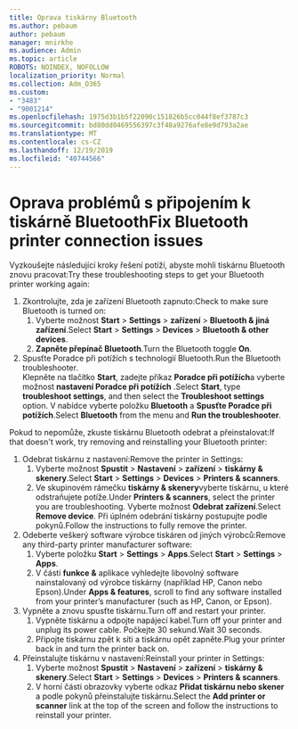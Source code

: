 ```yaml
---
title: Oprava tiskárny Bluetooth
ms.author: pebaum
author: pebaum
manager: mnirkhe
ms.audience: Admin
ms.topic: article
ROBOTS: NOINDEX, NOFOLLOW
localization_priority: Normal
ms.collection: Adm_O365
ms.custom:
- "3483"
- "9001214"
ms.openlocfilehash: 1975d3b1b5f22090c151826b5cc044f8ef3787c3
ms.sourcegitcommit: bd80dd0469556397c3f48a9276afe8e9d793a2ae
ms.translationtype: MT
ms.contentlocale: cs-CZ
ms.lasthandoff: 12/19/2019
ms.locfileid: "40744566"
---
```

# <a name="fix-bluetooth-printer-connection-issues"></a><span data-ttu-id="0f8c6-102">Oprava problémů s připojením k tiskárně Bluetooth</span><span class="sxs-lookup"><span data-stu-id="0f8c6-102">Fix Bluetooth printer connection issues</span></span>

<span data-ttu-id="0f8c6-103">Vyzkoušejte následující kroky řešení potíží, abyste mohli tiskárnu Bluetooth znovu pracovat:</span><span class="sxs-lookup"><span data-stu-id="0f8c6-103">Try these troubleshooting steps to get your Bluetooth printer working again:</span></span>


1. <span data-ttu-id="0f8c6-104">Zkontrolujte, zda je zařízení Bluetooth zapnuto:</span><span class="sxs-lookup"><span data-stu-id="0f8c6-104">Check to make sure Bluetooth is turned on:</span></span>
    1. <span data-ttu-id="0f8c6-105">Vyberte možnost **Start** > **Settings** > **zařízení** > **Bluetooth & jiná zařízení**.</span><span class="sxs-lookup"><span data-stu-id="0f8c6-105">Select **Start** > **Settings** > **Devices** > **Bluetooth & other devices**.</span></span>
    2. <span data-ttu-id="0f8c6-106">**Zapněte přepínač Bluetooth**.</span><span class="sxs-lookup"><span data-stu-id="0f8c6-106">Turn the Bluetooth toggle **On**.</span></span>
2. <span data-ttu-id="0f8c6-107">Spusťte Poradce při potížích s technologií Bluetooth.</span><span class="sxs-lookup"><span data-stu-id="0f8c6-107">Run the Bluetooth troubleshooter.</span></span> <br>
    <span data-ttu-id="0f8c6-108">Klepněte na tlačítko **Start**, zadejte příkaz **Poradce při potížích**a vyberte možnost **nastavení Poradce při potížích** .</span><span class="sxs-lookup"><span data-stu-id="0f8c6-108">Select **Start**, type **troubleshoot settings**, and then select the **Troubleshoot settings** option.</span></span> <span data-ttu-id="0f8c6-109">V nabídce vyberte položku **Bluetooth** a **Spusťte Poradce při potížích**.</span><span class="sxs-lookup"><span data-stu-id="0f8c6-109">Select **Bluetooth** from the menu and **Run the troubleshooter**.</span></span>

<span data-ttu-id="0f8c6-110">Pokud to nepomůže, zkuste tiskárnu Bluetooth odebrat a přeinstalovat:</span><span class="sxs-lookup"><span data-stu-id="0f8c6-110">If that doesn't work, try removing and reinstalling your Bluetooth printer:</span></span>

1. <span data-ttu-id="0f8c6-111">Odebrat tiskárnu z nastavení:</span><span class="sxs-lookup"><span data-stu-id="0f8c6-111">Remove the printer in Settings:</span></span>
    1. <span data-ttu-id="0f8c6-112">Vyberte možnost **Spustit** > **Nastavení** > **zařízení** > **tiskárny & skenery**.</span><span class="sxs-lookup"><span data-stu-id="0f8c6-112">Select **Start** > **Settings** > **Devices** > **Printers & scanners**.</span></span>
    2. <span data-ttu-id="0f8c6-113">Ve skupinovém rámečku **tiskárny & skenery**vyberte tiskárnu, u které odstraňujete potíže.</span><span class="sxs-lookup"><span data-stu-id="0f8c6-113">Under **Printers & scanners**, select the printer you are troubleshooting.</span></span> <span data-ttu-id="0f8c6-114">Vyberte možnost **Odebrat zařízení**.</span><span class="sxs-lookup"><span data-stu-id="0f8c6-114">Select **Remove device**.</span></span> <span data-ttu-id="0f8c6-115">Při úplném odebrání tiskárny postupujte podle pokynů.</span><span class="sxs-lookup"><span data-stu-id="0f8c6-115">Follow the instructions to fully remove the printer.</span></span>
2. <span data-ttu-id="0f8c6-116">Odeberte veškerý software výrobce tiskáren od jiných výrobců:</span><span class="sxs-lookup"><span data-stu-id="0f8c6-116">Remove any third-party printer manufacturer software:</span></span>
    1. <span data-ttu-id="0f8c6-117">Vyberte položku **Start** > **Settings** > **Apps**.</span><span class="sxs-lookup"><span data-stu-id="0f8c6-117">Select **Start** > **Settings** > **Apps**.</span></span>
    2. <span data-ttu-id="0f8c6-118">V části **funkce &** aplikace vyhledejte libovolný software nainstalovaný od výrobce tiskárny (například HP, Canon nebo Epson).</span><span class="sxs-lookup"><span data-stu-id="0f8c6-118">Under **Apps & features**, scroll to find any software installed from your printer’s manufacturer (such as HP, Canon, or Epson).</span></span>
3. <span data-ttu-id="0f8c6-119">Vypněte a znovu spusťte tiskárnu.</span><span class="sxs-lookup"><span data-stu-id="0f8c6-119">Turn off and restart your printer.</span></span>
   1. <span data-ttu-id="0f8c6-120">Vypněte tiskárnu a odpojte napájecí kabel.</span><span class="sxs-lookup"><span data-stu-id="0f8c6-120">Turn off your printer and unplug its power cable.</span></span> <span data-ttu-id="0f8c6-121">Počkejte 30 sekund.</span><span class="sxs-lookup"><span data-stu-id="0f8c6-121">Wait 30 seconds.</span></span> 
   2. <span data-ttu-id="0f8c6-122">Připojte tiskárnu zpět k síti a tiskárnu opět zapněte.</span><span class="sxs-lookup"><span data-stu-id="0f8c6-122">Plug your printer back in and turn the printer back on.</span></span>
4. <span data-ttu-id="0f8c6-123">Přeinstalujte tiskárnu v nastavení:</span><span class="sxs-lookup"><span data-stu-id="0f8c6-123">Reinstall your printer in Settings:</span></span>
    1. <span data-ttu-id="0f8c6-124">Vyberte možnost **Spustit** > **Nastavení** > **zařízení** > **tiskárny & skenery**.</span><span class="sxs-lookup"><span data-stu-id="0f8c6-124">Select **Start** > **Settings** > **Devices** > **Printers & scanners**.</span></span>
    2. <span data-ttu-id="0f8c6-125">V horní části obrazovky vyberte odkaz **Přidat tiskárnu nebo skener** a podle pokynů přeinstalujte tiskárnu.</span><span class="sxs-lookup"><span data-stu-id="0f8c6-125">Select the **Add printer or scanner** link at the top of the screen and follow the instructions to reinstall your printer.</span></span>

